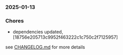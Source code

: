 ### 2025-01-13

### Chores
+ dependencies updated, [18756e205713c9952f463222c1c750c2f7125957]

see <a href='https://github.com/mrjackwills/leafcast_vue/blob/main/CHANGELOG.md'>CHANGELOG.md</a> for more details
